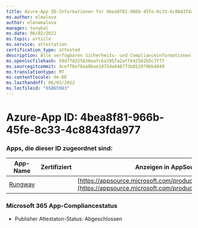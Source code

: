 ```yaml
---
title: Azure-App ID-Informationen für 4bea8f81-966b-45fe-8c33-4c8843fda977
ms.author: elmalova
author: elenamalova
manager: tonybal
ms.date: 06/02/2022
ms.topic: article
ms.service: attestation
certification_type: attested
description: Alle verfügbaren Sicherheits- und Complianceinformationen für 4bea8f81-966b-45fe-8c33-4c8843fda977.
ms.openlocfilehash: 59d77d225836eafc6a7857a2aff642582b5c7f77
ms.sourcegitcommit: 4ceff6ef6aa0bae1075da646773b852970bb4049
ms.translationtype: MT
ms.contentlocale: de-DE
ms.lasthandoff: 06/03/2022
ms.locfileid: "65865983"
---
```

# <a name="azure-app-id-4bea8f81-966b-45fe-8c33-4c8843fda977"></a>Azure-App ID: 4bea8f81-966b-45fe-8c33-4c8843fda977


### <a name="apps-associated-with-this-id"></a>Apps, die dieser ID zugeordnet sind:
| **App-Name** | **Zertifiziert** | **Anzeigen in AppSource** |
|--------------|---------------|-----------------------|
| [Rungway](../forward/WA200004123.md) |  | [https://appsource.microsoft.com/product/office/WA200004123](https://appsource.microsoft.com/product/office/WA200004123) |

### <a name="microsoft-365-app-compliance-status"></a>Microsoft 365 App-Compliancestatus
- Publisher Attestaton-Status: Abgeschlossen
